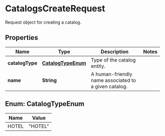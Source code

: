 

# CatalogsCreateRequest

Request object for creating a catalog.

## Properties

| Name | Type | Description | Notes |
|------------ | ------------- | ------------- | -------------|
|**catalogType** | [**CatalogTypeEnum**](#CatalogTypeEnum) | Type of the catalog entity. |  |
|**name** | **String** | A human-friendly name associated to a given catalog. |  |



## Enum: CatalogTypeEnum

| Name | Value |
|---- | -----|
| HOTEL | &quot;HOTEL&quot; |



